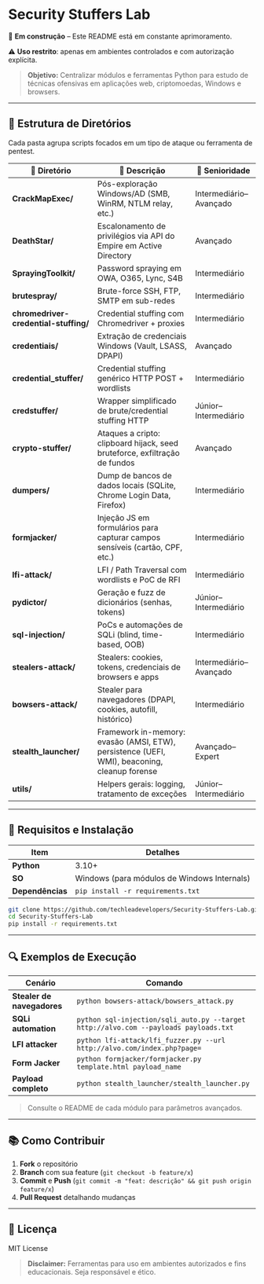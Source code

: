 # Security Stuffers Lab

🚧 **Em construção** – Este README está em constante aprimoramento.

⚠️ **Uso restrito**: apenas em ambientes controlados e com autorização explícita.

> **Objetivo:** Centralizar módulos e ferramentas Python para estudo de técnicas ofensivas em aplicações web, criptomoedas, Windows e browsers.

---

## 📂 Estrutura de Diretórios
Cada pasta agrupa scripts focados em um tipo de ataque ou ferramenta de pentest.

| 📁 **Diretório**                         | 📖 **Descrição**                                                                                 | 🎯 **Senioridade**      |
|------------------------------------------|-------------------------------------------------------------------------------------------------|-------------------------|
| **CrackMapExec/**                        | Pós-exploração Windows/AD (SMB, WinRM, NTLM relay, etc.)                                         | Intermediário–Avançado  |
| **DeathStar/**                           | Escalonamento de privilégios via API do Empire em Active Directory                              | Avançado                |
| **SprayingToolkit/**                     | Password spraying em OWA, O365, Lync, S4B                                                         | Intermediário           |
| **brutespray/**                          | Brute-force SSH, FTP, SMTP em sub-redes                                                           | Intermediário           |
| **chromedriver-credential-stuffing/**    | Credential stuffing com Chromedriver + proxies                                                     | Intermediário           |
| **credentiais/**                         | Extração de credenciais Windows (Vault, LSASS, DPAPI)                                             | Avançado                |
| **credential_stuffer/**                  | Credential stuffing genérico HTTP POST + wordlists                                                | Intermediário           |
| **credstuffer/**                         | Wrapper simplificado de brute/credential stuffing HTTP                                             | Júnior–Intermediário    |
| **crypto-stuffer/**                      | Ataques a cripto: clipboard hijack, seed bruteforce, exfiltração de fundos                         | Avançado                |
| **dumpers/**                             | Dump de bancos de dados locais (SQLite, Chrome Login Data, Firefox)                                | Intermediário           |
| **formjacker/**                          | Injeção JS em formulários para capturar campos sensíveis (cartão, CPF, etc.)                      | Intermediário           |
| **lfi-attack/**                          | LFI / Path Traversal com wordlists e PoC de RFI                                                    | Intermediário           |
| **pydictor/**                            | Geração e fuzz de dicionários (senhas, tokens)                                                   | Júnior–Intermediário    |
| **sql-injection/**                       | PoCs e automações de SQLi (blind, time-based, OOB)                                                | Intermediário           |
| **stealers-attack/**                     | Stealers: cookies, tokens, credenciais de browsers e apps                                         | Intermediário–Avançado  |
| **bowsers-attack/**                      | Stealer para navegadores (DPAPI, cookies, autofill, histórico)                                    | Intermediário           |
| **stealth_launcher/**                    | Framework in-memory: evasão (AMSI, ETW), persistence (UEFI, WMI), beaconing, cleanup forense       | Avançado–Expert         |
| **utils/**                               | Helpers gerais: logging, tratamento de exceções                                                   | Júnior–Intermediário    |

---

## 🚀 Requisitos e Instalação

| Item                  | Detalhes                                    |
|-----------------------|---------------------------------------------|
| **Python**           | 3.10+                                      |
| **SO**               | Windows (para módulos de Windows Internals) |
| **Dependências**     | `pip install -r requirements.txt`          |

```bash
git clone https://github.com/techleadevelopers/Security-Stuffers-Lab.git
cd Security-Stuffers-Lab
pip install -r requirements.txt
```

---

## 🔍 Exemplos de Execução

| Cenário                       | Comando                                                                       |
|-------------------------------|-------------------------------------------------------------------------------|
| **Stealer de navegadores**    | `python bowsers-attack/bowsers_attack.py`                                      |
| **SQLi automation**           | `python sql-injection/sqli_auto.py --target http://alvo.com --payloads payloads.txt` |
| **LFI attacker**              | `python lfi-attack/lfi_fuzzer.py --url http://alvo.com/index.php?page=`       |
| **Form Jacker**               | `python formjacker/formjacker.py template.html payload_name`                   |
| **Payload completo**          | `python stealth_launcher/stealth_launcher.py`                                  |

> Consulte o README de cada módulo para parâmetros avançados.

---

## 📚 Como Contribuir

1. **Fork** o repositório
2. **Branch** com sua feature (`git checkout -b feature/x`)
3. **Commit** e **Push** (`git commit -m "feat: descrição" && git push origin feature/x`)
4. **Pull Request** detalhando mudanças

---

## 📜 Licença

MIT License

> **Disclaimer:** Ferramentas para uso em ambientes autorizados e fins educacionais. Seja responsável e ético.

